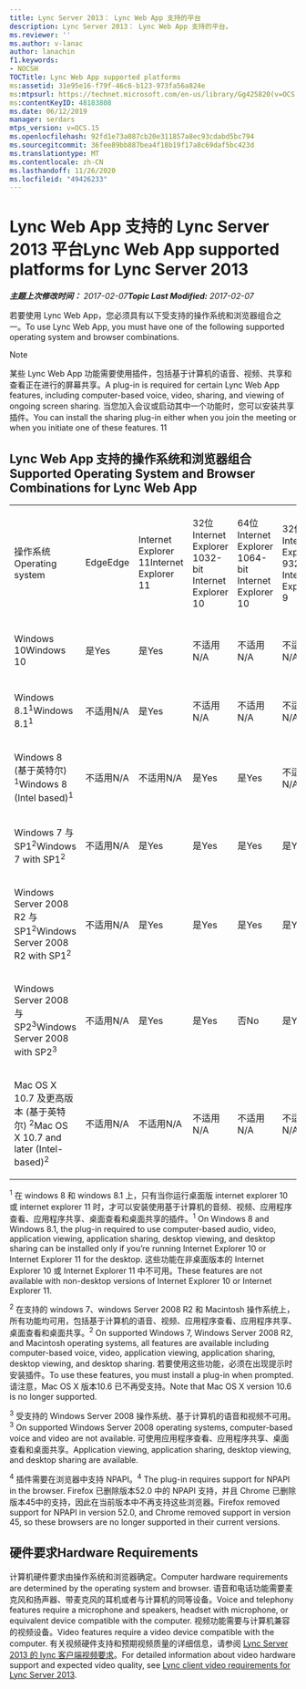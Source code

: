 ```yaml
---
title: Lync Server 2013： Lync Web App 支持的平台
description: Lync Server 2013： Lync Web App 支持的平台。
ms.reviewer: ''
ms.author: v-lanac
author: lanachin
f1.keywords:
- NOCSH
TOCTitle: Lync Web App supported platforms
ms:assetid: 31e95e16-f79f-46c6-b123-973fa56a824e
ms:mtpsurl: https://technet.microsoft.com/en-us/library/Gg425820(v=OCS.15)
ms:contentKeyID: 48183808
ms.date: 06/12/2019
manager: serdars
mtps_version: v=OCS.15
ms.openlocfilehash: 92fd1e73a087cb20e311857a8ec93cdabd5bc794
ms.sourcegitcommit: 36fee89bb887bea4f18b19f17a8c69daf5bc423d
ms.translationtype: MT
ms.contentlocale: zh-CN
ms.lasthandoff: 11/26/2020
ms.locfileid: "49426233"
---
```

# <a name="lync-web-app-supported-platforms-for-lync-server-2013"></a><span data-ttu-id="4a26b-103">Lync Web App 支持的 Lync Server 2013 平台</span><span class="sxs-lookup"><span data-stu-id="4a26b-103">Lync Web App supported platforms for Lync Server 2013</span></span>

<div data-xmlns="http://www.w3.org/1999/xhtml">

<div class="topic" data-xmlns="http://www.w3.org/1999/xhtml" data-msxsl="urn:schemas-microsoft-com:xslt" data-cs="https://msdn.microsoft.com/">

<div data-asp="https://msdn2.microsoft.com/asp">



</div>

<div id="mainSection">

<div id="mainBody"><span data-ttu-id="4a26b-104">

<span> </span></span><span class="sxs-lookup"><span data-stu-id="4a26b-104">

<span> </span></span></span>

<span data-ttu-id="4a26b-105">_**主题上次修改时间：** 2017-02-07_</span><span class="sxs-lookup"><span data-stu-id="4a26b-105">_**Topic Last Modified:** 2017-02-07_</span></span>

<span data-ttu-id="4a26b-106">若要使用 Lync Web App，您必须具有以下受支持的操作系统和浏览器组合之一。</span><span class="sxs-lookup"><span data-stu-id="4a26b-106">To use Lync Web App, you must have one of the following supported operating system and browser combinations.</span></span>

<div>


> [!NOTE]  
> <span data-ttu-id="4a26b-107">某些 Lync Web App 功能需要使用插件，包括基于计算机的语音、视频、共享和查看正在进行的屏幕共享。</span><span class="sxs-lookup"><span data-stu-id="4a26b-107">A plug-in is required for certain Lync Web App features, including computer-based voice, video, sharing, and viewing of ongoing screen sharing.</span></span> <span data-ttu-id="4a26b-108">当您加入会议或启动其中一个功能时，您可以安装共享插件。</span><span class="sxs-lookup"><span data-stu-id="4a26b-108">You can install the sharing plug-in either when you join the meeting or when you initiate one of these features.</span></span> <span data-ttu-id="4a26b-109">1</span><span class="sxs-lookup"><span data-stu-id="4a26b-109">1</span></span><BR>



</div>

<div>

## <a name="supported-operating-system-and-browser-combinations-for-lync-web-app"></a><span data-ttu-id="4a26b-110">Lync Web App 支持的操作系统和浏览器组合</span><span class="sxs-lookup"><span data-stu-id="4a26b-110">Supported Operating System and Browser Combinations for Lync Web App</span></span>


<table style="width:100%;">
<colgroup>
<col style="width: 9%" />
<col style="width: 9%" />
<col style="width: 9%" />
<col style="width: 9%" />
<col style="width: 9%" />
<col style="width: 9%" />
<col style="width: 9%" />
<col style="width: 9%" />
<col style="width: 9%" />
<col style="width: 9%" />
<col style="width: 9%" />
</colgroup>
<tbody>
<tr class="odd">
<td><p><span data-ttu-id="4a26b-111">操作系统</span><span class="sxs-lookup"><span data-stu-id="4a26b-111">Operating system</span></span></p></td>
<td><p><span data-ttu-id="4a26b-112">Edge</span><span class="sxs-lookup"><span data-stu-id="4a26b-112">Edge</span></span></p></td>
<td><p><span data-ttu-id="4a26b-113">Internet Explorer 11</span><span class="sxs-lookup"><span data-stu-id="4a26b-113">Internet Explorer 11</span></span></p></td>
<td><p><span data-ttu-id="4a26b-114">32位 Internet Explorer 10</span><span class="sxs-lookup"><span data-stu-id="4a26b-114">32-bit Internet Explorer 10</span></span></p></td>
<td><p><span data-ttu-id="4a26b-115">64位 Internet Explorer 10</span><span class="sxs-lookup"><span data-stu-id="4a26b-115">64-bit Internet Explorer 10</span></span></p></td>
<td><p><span data-ttu-id="4a26b-116">32位 Internet Explorer 9</span><span class="sxs-lookup"><span data-stu-id="4a26b-116">32-bit Internet Explorer 9</span></span></p></td>
<td><p><span data-ttu-id="4a26b-117">64位 Internet Explorer 9</span><span class="sxs-lookup"><span data-stu-id="4a26b-117">64-bit Internet Explorer 9</span></span></p></td>
<td><p><span data-ttu-id="4a26b-118">Firefox 32 位<sup>4</sup></span><span class="sxs-lookup"><span data-stu-id="4a26b-118">Firefox 32-bit<sup>4</sup></span></span></p></td>
<td><p><span data-ttu-id="4a26b-119">Firefox 64 位<sup>4</sup></span><span class="sxs-lookup"><span data-stu-id="4a26b-119">Firefox 64-bit<sup>4</sup></span></span></p></td>
<td><p><span data-ttu-id="4a26b-120">免费</span><span class="sxs-lookup"><span data-stu-id="4a26b-120">Safari</span></span></p></td>
<td><p><span data-ttu-id="4a26b-121">Chrome<sup>4</sup></span><span class="sxs-lookup"><span data-stu-id="4a26b-121">Chrome<sup>4</sup></span></span></p></td>
</tr>
<tr class="even">
<td><p><span data-ttu-id="4a26b-122">Windows 10</span><span class="sxs-lookup"><span data-stu-id="4a26b-122">Windows 10</span></span></p></td>
<td><p><span data-ttu-id="4a26b-123">是</span><span class="sxs-lookup"><span data-stu-id="4a26b-123">Yes</span></span></p></td>
<td><p><span data-ttu-id="4a26b-124">是</span><span class="sxs-lookup"><span data-stu-id="4a26b-124">Yes</span></span></p></td>
<td><p><span data-ttu-id="4a26b-125">不适用</span><span class="sxs-lookup"><span data-stu-id="4a26b-125">N/A</span></span></p></td>
<td><p><span data-ttu-id="4a26b-126">不适用</span><span class="sxs-lookup"><span data-stu-id="4a26b-126">N/A</span></span></p></td>
<td><p><span data-ttu-id="4a26b-127">不适用</span><span class="sxs-lookup"><span data-stu-id="4a26b-127">N/A</span></span></p></td>
<td><p><span data-ttu-id="4a26b-128">不适用</span><span class="sxs-lookup"><span data-stu-id="4a26b-128">N/A</span></span></p></td>
<td><p><span data-ttu-id="4a26b-129">否</span><span class="sxs-lookup"><span data-stu-id="4a26b-129">No</span></span></p></td>
<td><p><span data-ttu-id="4a26b-130">否</span><span class="sxs-lookup"><span data-stu-id="4a26b-130">No</span></span></p></td>
<td><p><span data-ttu-id="4a26b-131">不适用</span><span class="sxs-lookup"><span data-stu-id="4a26b-131">N/A</span></span></p></td>
<td><p><span data-ttu-id="4a26b-132">否</span><span class="sxs-lookup"><span data-stu-id="4a26b-132">No</span></span></p></td>
</tr>
<tr class="odd">
<td><p><span data-ttu-id="4a26b-133">Windows 8.1<sup>1</sup></span><span class="sxs-lookup"><span data-stu-id="4a26b-133">Windows 8.1<sup>1</sup></span></span></p></td>
<td><p><span data-ttu-id="4a26b-134">不适用</span><span class="sxs-lookup"><span data-stu-id="4a26b-134">N/A</span></span></p></td>
<td><p><span data-ttu-id="4a26b-135">是</span><span class="sxs-lookup"><span data-stu-id="4a26b-135">Yes</span></span></p></td>
<td><p><span data-ttu-id="4a26b-136">不适用</span><span class="sxs-lookup"><span data-stu-id="4a26b-136">N/A</span></span></p></td>
<td><p><span data-ttu-id="4a26b-137">不适用</span><span class="sxs-lookup"><span data-stu-id="4a26b-137">N/A</span></span></p></td>
<td><p><span data-ttu-id="4a26b-138">不适用</span><span class="sxs-lookup"><span data-stu-id="4a26b-138">N/A</span></span></p></td>
<td><p><span data-ttu-id="4a26b-139">不适用</span><span class="sxs-lookup"><span data-stu-id="4a26b-139">N/A</span></span></p></td>
<td><p><span data-ttu-id="4a26b-140">否</span><span class="sxs-lookup"><span data-stu-id="4a26b-140">No</span></span></p></td>
<td><p><span data-ttu-id="4a26b-141">否</span><span class="sxs-lookup"><span data-stu-id="4a26b-141">No</span></span></p></td>
<td><p><span data-ttu-id="4a26b-142">不适用</span><span class="sxs-lookup"><span data-stu-id="4a26b-142">N/A</span></span></p></td>
<td><p><span data-ttu-id="4a26b-143">否</span><span class="sxs-lookup"><span data-stu-id="4a26b-143">No</span></span></p></td>
</tr>
<tr class="even">
<td><p><span data-ttu-id="4a26b-144">Windows 8 (基于英特尔) <sup>1</sup></span><span class="sxs-lookup"><span data-stu-id="4a26b-144">Windows 8 (Intel based)<sup>1</sup></span></span></p></td>
<td><p><span data-ttu-id="4a26b-145">不适用</span><span class="sxs-lookup"><span data-stu-id="4a26b-145">N/A</span></span></p></td>
<td><p><span data-ttu-id="4a26b-146">不适用</span><span class="sxs-lookup"><span data-stu-id="4a26b-146">N/A</span></span></p></td>
<td><p><span data-ttu-id="4a26b-147">是</span><span class="sxs-lookup"><span data-stu-id="4a26b-147">Yes</span></span></p></td>
<td><p><span data-ttu-id="4a26b-148">是</span><span class="sxs-lookup"><span data-stu-id="4a26b-148">Yes</span></span></p></td>
<td><p><span data-ttu-id="4a26b-149">不适用</span><span class="sxs-lookup"><span data-stu-id="4a26b-149">N/A</span></span></p></td>
<td><p><span data-ttu-id="4a26b-150">不适用</span><span class="sxs-lookup"><span data-stu-id="4a26b-150">N/A</span></span></p></td>
<td><p><span data-ttu-id="4a26b-151">否</span><span class="sxs-lookup"><span data-stu-id="4a26b-151">No</span></span></p></td>
<td><p><span data-ttu-id="4a26b-152">否</span><span class="sxs-lookup"><span data-stu-id="4a26b-152">No</span></span></p></td>
<td><p><span data-ttu-id="4a26b-153">不适用</span><span class="sxs-lookup"><span data-stu-id="4a26b-153">N/A</span></span></p></td>
<td><p><span data-ttu-id="4a26b-154">否</span><span class="sxs-lookup"><span data-stu-id="4a26b-154">No</span></span></p></td>
</tr>
<tr class="odd">
<td><p><span data-ttu-id="4a26b-155">Windows 7 与 SP1<sup>2</sup></span><span class="sxs-lookup"><span data-stu-id="4a26b-155">Windows 7 with SP1<sup>2</sup></span></span></p></td>
<td><p><span data-ttu-id="4a26b-156">不适用</span><span class="sxs-lookup"><span data-stu-id="4a26b-156">N/A</span></span></p></td>
<td><p><span data-ttu-id="4a26b-157">是</span><span class="sxs-lookup"><span data-stu-id="4a26b-157">Yes</span></span></p></td>
<td><p><span data-ttu-id="4a26b-158">是</span><span class="sxs-lookup"><span data-stu-id="4a26b-158">Yes</span></span></p></td>
<td><p><span data-ttu-id="4a26b-159">是</span><span class="sxs-lookup"><span data-stu-id="4a26b-159">Yes</span></span></p></td>
<td><p><span data-ttu-id="4a26b-160">是</span><span class="sxs-lookup"><span data-stu-id="4a26b-160">Yes</span></span></p></td>
<td><p><span data-ttu-id="4a26b-161">是</span><span class="sxs-lookup"><span data-stu-id="4a26b-161">Yes</span></span></p></td>
<td><p><span data-ttu-id="4a26b-162">否</span><span class="sxs-lookup"><span data-stu-id="4a26b-162">No</span></span></p></td>
<td><p><span data-ttu-id="4a26b-163">否</span><span class="sxs-lookup"><span data-stu-id="4a26b-163">No</span></span></p></td>
<td><p><span data-ttu-id="4a26b-164">不适用</span><span class="sxs-lookup"><span data-stu-id="4a26b-164">N/A</span></span></p></td>
<td><p><span data-ttu-id="4a26b-165">否</span><span class="sxs-lookup"><span data-stu-id="4a26b-165">No</span></span></p></td>
</tr>
<tr class="even">
<td><p><span data-ttu-id="4a26b-166">Windows Server 2008 R2 与 SP1<sup>2</sup></span><span class="sxs-lookup"><span data-stu-id="4a26b-166">Windows Server 2008 R2 with SP1<sup>2</sup></span></span></p></td>
<td><p><span data-ttu-id="4a26b-167">不适用</span><span class="sxs-lookup"><span data-stu-id="4a26b-167">N/A</span></span></p></td>
<td><p><span data-ttu-id="4a26b-168">是</span><span class="sxs-lookup"><span data-stu-id="4a26b-168">Yes</span></span></p></td>
<td><p><span data-ttu-id="4a26b-169">是</span><span class="sxs-lookup"><span data-stu-id="4a26b-169">Yes</span></span></p></td>
<td><p><span data-ttu-id="4a26b-170">是</span><span class="sxs-lookup"><span data-stu-id="4a26b-170">Yes</span></span></p></td>
<td><p><span data-ttu-id="4a26b-171">是</span><span class="sxs-lookup"><span data-stu-id="4a26b-171">Yes</span></span></p></td>
<td><p><span data-ttu-id="4a26b-172">是</span><span class="sxs-lookup"><span data-stu-id="4a26b-172">Yes</span></span></p></td>
<td><p><span data-ttu-id="4a26b-173">否</span><span class="sxs-lookup"><span data-stu-id="4a26b-173">No</span></span></p></td>
<td><p><span data-ttu-id="4a26b-174">否</span><span class="sxs-lookup"><span data-stu-id="4a26b-174">No</span></span></p></td>
<td><p><span data-ttu-id="4a26b-175">不适用</span><span class="sxs-lookup"><span data-stu-id="4a26b-175">N/A</span></span></p></td>
<td><p><span data-ttu-id="4a26b-176">否</span><span class="sxs-lookup"><span data-stu-id="4a26b-176">No</span></span></p></td>
</tr>
<tr class="odd">
<td><p><span data-ttu-id="4a26b-177">Windows Server 2008 与 SP2<sup>3</sup></span><span class="sxs-lookup"><span data-stu-id="4a26b-177">Windows Server 2008 with SP2<sup>3</sup></span></span></p></td>
<td><p><span data-ttu-id="4a26b-178">不适用</span><span class="sxs-lookup"><span data-stu-id="4a26b-178">N/A</span></span></p></td>
<td><p><span data-ttu-id="4a26b-179">是</span><span class="sxs-lookup"><span data-stu-id="4a26b-179">Yes</span></span></p></td>
<td><p><span data-ttu-id="4a26b-180">是</span><span class="sxs-lookup"><span data-stu-id="4a26b-180">Yes</span></span></p></td>
<td><p><span data-ttu-id="4a26b-181">否</span><span class="sxs-lookup"><span data-stu-id="4a26b-181">No</span></span></p></td>
<td><p><span data-ttu-id="4a26b-182">是</span><span class="sxs-lookup"><span data-stu-id="4a26b-182">Yes</span></span></p></td>
<td><p><span data-ttu-id="4a26b-183">否</span><span class="sxs-lookup"><span data-stu-id="4a26b-183">No</span></span></p></td>
<td><p><span data-ttu-id="4a26b-184">否</span><span class="sxs-lookup"><span data-stu-id="4a26b-184">No</span></span></p></td>
<td><p><span data-ttu-id="4a26b-185">否</span><span class="sxs-lookup"><span data-stu-id="4a26b-185">No</span></span></p></td>
<td><p><span data-ttu-id="4a26b-186">不适用</span><span class="sxs-lookup"><span data-stu-id="4a26b-186">N/A</span></span></p></td>
<td><p><span data-ttu-id="4a26b-187">否</span><span class="sxs-lookup"><span data-stu-id="4a26b-187">No</span></span></p></td>
</tr>
<tr class="even">
<td><p><span data-ttu-id="4a26b-188">Mac OS X 10.7 及更高版本 (基于英特尔) <sup>2</sup></span><span class="sxs-lookup"><span data-stu-id="4a26b-188">Mac OS X 10.7 and later (Intel-based)<sup>2</sup></span></span></p></td>
<td><p><span data-ttu-id="4a26b-189">不适用</span><span class="sxs-lookup"><span data-stu-id="4a26b-189">N/A</span></span></p></td>
<td><p><span data-ttu-id="4a26b-190">不适用</span><span class="sxs-lookup"><span data-stu-id="4a26b-190">N/A</span></span></p></td>
<td><p><span data-ttu-id="4a26b-191">不适用</span><span class="sxs-lookup"><span data-stu-id="4a26b-191">N/A</span></span></p></td>
<td><p><span data-ttu-id="4a26b-192">不适用</span><span class="sxs-lookup"><span data-stu-id="4a26b-192">N/A</span></span></p></td>
<td><p><span data-ttu-id="4a26b-193">不适用</span><span class="sxs-lookup"><span data-stu-id="4a26b-193">N/A</span></span></p></td>
<td><p><span data-ttu-id="4a26b-194">不适用</span><span class="sxs-lookup"><span data-stu-id="4a26b-194">N/A</span></span></p></td>
<td><p><span data-ttu-id="4a26b-195">否</span><span class="sxs-lookup"><span data-stu-id="4a26b-195">No</span></span></p></td>
<td><p><span data-ttu-id="4a26b-196">否</span><span class="sxs-lookup"><span data-stu-id="4a26b-196">No</span></span></p></td>
<td><p><span data-ttu-id="4a26b-197">是</span><span class="sxs-lookup"><span data-stu-id="4a26b-197">Yes</span></span></p></td>
<td><p><span data-ttu-id="4a26b-198">否</span><span class="sxs-lookup"><span data-stu-id="4a26b-198">No</span></span></p></td>
</tr>
</tbody>
</table>


<span data-ttu-id="4a26b-199"><sup>1</sup> 在 windows 8 和 windows 8.1 上，只有当你运行桌面版 internet explorer 10 或 internet explorer 11 时，才可以安装使用基于计算机的音频、视频、应用程序查看、应用程序共享、桌面查看和桌面共享的插件。</span><span class="sxs-lookup"><span data-stu-id="4a26b-199"><sup>1</sup> On Windows 8 and Windows 8.1, the plug-in required to use computer-based audio, video, application viewing, application sharing, desktop viewing, and desktop sharing can be installed only if you’re running Internet Explorer 10 or Internet Explorer 11 for the desktop.</span></span> <span data-ttu-id="4a26b-200">这些功能在非桌面版本的 Internet Explorer 10 或 Internet Explorer 11 中不可用。</span><span class="sxs-lookup"><span data-stu-id="4a26b-200">These features are not available with non-desktop versions of Internet Explorer 10 or Internet Explorer 11.</span></span>

<span data-ttu-id="4a26b-201"><sup>2</sup> 在支持的 windows 7、windows Server 2008 R2 和 Macintosh 操作系统上，所有功能均可用，包括基于计算机的语音、视频、应用程序查看、应用程序共享、桌面查看和桌面共享。</span><span class="sxs-lookup"><span data-stu-id="4a26b-201"><sup>2</sup> On supported Windows 7, Windows Server 2008 R2, and Macintosh operating systems, all features are available including computer-based voice, video, application viewing, application sharing, desktop viewing, and desktop sharing.</span></span> <span data-ttu-id="4a26b-202">若要使用这些功能，必须在出现提示时安装插件。</span><span class="sxs-lookup"><span data-stu-id="4a26b-202">To use these features, you must install a plug-in when prompted.</span></span> <span data-ttu-id="4a26b-203">请注意，Mac OS X 版本10.6 已不再受支持。</span><span class="sxs-lookup"><span data-stu-id="4a26b-203">Note that Mac OS X version 10.6 is no longer supported.</span></span>

<span data-ttu-id="4a26b-204"><sup>3</sup> 受支持的 Windows Server 2008 操作系统、基于计算机的语音和视频不可用。</span><span class="sxs-lookup"><span data-stu-id="4a26b-204"><sup>3</sup> On supported Windows Server 2008 operating systems, computer-based voice and video are not available.</span></span> <span data-ttu-id="4a26b-205">可使用应用程序查看、应用程序共享、桌面查看和桌面共享。</span><span class="sxs-lookup"><span data-stu-id="4a26b-205">Application viewing, application sharing, desktop viewing, and desktop sharing are available.</span></span>

<span data-ttu-id="4a26b-206"><sup>4</sup>  插件需要在浏览器中支持 NPAPI。</span><span class="sxs-lookup"><span data-stu-id="4a26b-206"><sup>4</sup>  The plug-in requires support for NPAPI in the browser.</span></span> <span data-ttu-id="4a26b-207">Firefox 已删除版本52.0 中的 NPAPI 支持，并且 Chrome 已删除版本45中的支持，因此在当前版本中不再支持这些浏览器。</span><span class="sxs-lookup"><span data-stu-id="4a26b-207">Firefox removed support for NPAPI in version 52.0, and Chrome removed support in version 45, so these browsers are no longer supported in their current versions.</span></span>

</div>

<div>

## <a name="hardware-requirements"></a><span data-ttu-id="4a26b-208">硬件要求</span><span class="sxs-lookup"><span data-stu-id="4a26b-208">Hardware Requirements</span></span>

<span data-ttu-id="4a26b-209">计算机硬件要求由操作系统和浏览器确定。</span><span class="sxs-lookup"><span data-stu-id="4a26b-209">Computer hardware requirements are determined by the operating system and browser.</span></span> <span data-ttu-id="4a26b-210">语音和电话功能需要麦克风和扬声器、带麦克风的耳机或者与计算机的同等设备。</span><span class="sxs-lookup"><span data-stu-id="4a26b-210">Voice and telephony features require a microphone and speakers, headset with microphone, or equivalent device compatible with the computer.</span></span> <span data-ttu-id="4a26b-211">视频功能需要与计算机兼容的视频设备。</span><span class="sxs-lookup"><span data-stu-id="4a26b-211">Video features require a video device compatible with the computer.</span></span> <span data-ttu-id="4a26b-212">有关视频硬件支持和预期视频质量的详细信息，请参阅 [Lync Server 2013 的 lync 客户端视频要求](lync-server-2013-lync-client-video-requirements.md)。</span><span class="sxs-lookup"><span data-stu-id="4a26b-212">For detailed information about video hardware support and expected video quality, see [Lync client video requirements for Lync Server 2013](lync-server-2013-lync-client-video-requirements.md).</span></span>

<span data-ttu-id="4a26b-213"></div>

</div>

<span> </span>

</div>

</div>

</span><span class="sxs-lookup"><span data-stu-id="4a26b-213"></div>

</div>

<span> </span>

</div>

</div>

</span></span></div>

